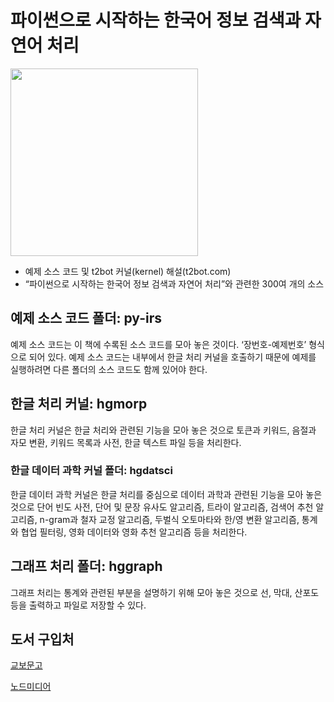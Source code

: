 # 파이썬으로 시작하는 한국어 정보 검색과 자연어 처리


<img src="https://user-images.githubusercontent.com/115617643/195482868-e58b68c0-5b97-4bd8-b322-6f4eb30bbc30.jpg" width="300">

* 예제 소스 코드 및 t2bot 커널(kernel) 해설(t2bot.com)
* “파이썬으로 시작하는 한국어 정보 검색과 자연어 처리”와 관련한 300여 개의 소스


## 예제 소스 코드 폴더: py-irs

예제 소스 코드는 이 책에 수록된 소스 코드를 모아 놓은 것이다. ‘장번호-예제번호’ 형식으로 되어 있다. 예제 소스 코드는 내부에서 한글 처리 커널을 호출하기 때문에 예제를 실행하려면 다른 폴더의 소스 코드도 함께 있어야 한다. 


## 한글 처리 커널: hgmorp

한글 처리 커널은 한글 처리와 관련된 기능을 모아 놓은 것으로 토큰과 키워드, 음절과 자모 변환, 키워드 목록과 사전, 한글 텍스트 파일 등을 처리한다.

### 한글 데이터 과학 커널 폴더: hgdatsci

한글 데이터 과학 커널은 한글 처리를 중심으로 데이터 과학과 관련된 기능을 모아 놓은 것으로 단어 빈도 사전, 단어 및 문장 유사도 알고리즘, 트라이 알고리즘, 검색어 추천 알고리즘, n-gram과 철자 교정 알고리즘, 두벌식 오토마타와 한/영 변환 알고리즘, 통계와 협업 필터링, 영화 데이터와 영화 추천 알고리즘 등을 처리한다. 

## 그래프 처리 폴더: hggraph

그래프 처리는 통계와 관련된 부분을 설명하기 위해 모아 놓은 것으로 선, 막대, 산포도 등을 출력하고 파일로 저장할 수 있다.


## 도서 구입처
[교보문고](https://product.kyobobook.co.kr/detail/S000061694562)


[노드미디어](http://www.enodemedia.co.kr/category.php3?category=5&num=193)

